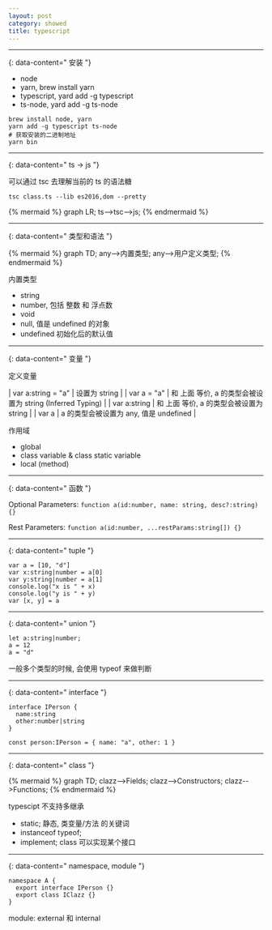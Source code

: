 ```yaml
---
layout: post
category: showed
title: typescript
---
```


---------------
{: data-content=" 安装 "}

- node
- yarn, brew install yarn
- typescript, yard add -g typescript
- ts-node, yard add -g ts-node

```
brew install node, yarn
yarn add -g typescript ts-node
# 获取安装的二进制地址
yarn bin
```

------------
{: data-content=" ts -> js "}

可以通过 tsc 去理解当前的 ts 的语法糖

    tsc class.ts --lib es2016,dom --pretty

{% mermaid %}
graph LR;
    ts-->tsc-->js;
{% endmermaid %}

---------------
{: data-content=" 类型和语法 "}

{% mermaid %}
graph TD;
    any-->内置类型;
    any-->用户定义类型;
{% endmermaid %}

内置类型

- string
- number, 包括 整数 和 浮点数
- void
- null, 值是 undefined 的对象
- undefined 初始化后的默认值

---------------
{: data-content=" 变量 "}

定义变量

| var a:string = "a" | 设置为 string  |
| var a = "a" | 和 上面 等价, a 的类型会被设置为 string (Inferred Typing) |
| var a:string | 和 上面 等价, a 的类型会被设置为 string |
| var a | a 的类型会被设置为 any, 值是 undefined |

作用域

- global
- class variable & class static variable
- local (method)

---------------
{: data-content=" 函数 "}

Optional Parameters: `function a(id:number, name: string, desc?:string) {}`

Rest Parameters: `function a(id:number, ...restParams:string[]) {}`

---------------
{: data-content=" tuple "}

```
var a = [10, "d"]
var x:string|number = a[0]
var y:string|number = a[1]
console.log("x is " + x)
console.log("y is " + y)
var [x, y] = a
```

---------------
{: data-content=" union "}

```
let a:string|number;
a = 12
a = "d"
```

一般多个类型的时候, 会使用 typeof 来做判断

---------------
{: data-content=" interface "}

```
interface IPerson {
  name:string
  other:number|string
}

const person:IPerson = { name: "a", other: 1 }
```

---------------
{: data-content=" class "}

{% mermaid %}
graph TD;
    clazz-->Fields;
    clazz-->Constructors;
    clazz-->Functions;
{% endmermaid %}

typescipt 不支持多继承

- static; 静态, 类变量/方法 的关键词
- instanceof typeof;
- implement; class 可以实现某个接口

---------------
{: data-content=" namespace, module "}

```
namespace A {
  export interface IPerson {}
  export class IClazz {}
}
```

module: external 和 internal
